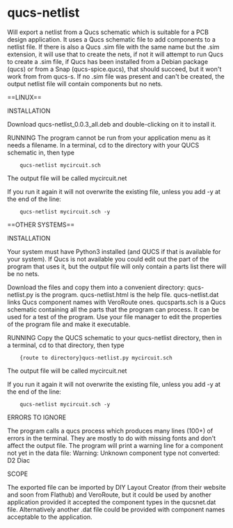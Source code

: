 # qucs-netlist
Will export a netlist from a Qucs schematic which is suitable for a PCB design application. 
It uses a Qucs schematic file to add components to a netlist file.
If there is also a Qucs .sim file with the same name but the .sim extension, it will use that to create the nets, if not it will attempt to run Qucs to create a .sim file, if Qucs has been installed from a Debian package (qucs) or from a Snap (qucs-spice.qucs), that should succeed, but it won't work from from qucs-s.
If no .sim file was present and can't be created, the output netlist file will contain components but no nets.

==LINUX==

INSTALLATION

Download qucs-netlist_0.0.3_all.deb and double-clicking on it to install it.

RUNNING
The program cannot be run from your application menu as it needs a filename. In a terminal, cd to the directory with your QUCS schematic in, then type 

		qucs-netlist mycircuit.sch

The output file will be called mycircuit.net 

If you run it again it will not overwrite the existing file, unless you add -y at the end of the line:

		qucs-netlist mycircuit.sch -y

==OTHER SYSTEMS==

INSTALLATION

Your system must have Python3 installed (and QUCS if that is available for your system). If Qucs is not available you could edit out the part of the program that uses it, but the output file will only contain a parts list there will be no nets.

Download the files and copy them into a convenient directory:
	qucs-netlist.py is the program.
	qucs-netlist.html is the help file.
	qucs-netlist.dat links Qucs component names with VeroRoute ones.
	qucsparts.sch is a Qucs schematic containing all the parts that the program can process. It can be used for a test of the program.
Use your file manager to edit the properties of the program file and make it executable.


RUNNING
Copy the QUCS schematic to your qucs-netlist directory, then in a terminal, cd to that directory, then type 

		{route to directory}qucs-netlist.py mycircuit.sch

The output file will be called mycircuit.net 

If you run it again it will not overwrite the existing file, unless you add -y at the end of the line:

		qucs-netlist mycircuit.sch -y

ERRORS TO IGNORE

The program calls a qucs process which produces many lines (100+) of errors in the terminal. They are mostly to do with missing fonts and don't affect the output file. 
The program will print a warning line for a component not yet in the data file:
  Warning: Unknown component type not converted: D2 Diac

SCOPE

The exported file can be imported by DIY Layout Creator (from their website and soon from Flathub) and VeroRoute, but it could be used by another application provided it accepted the component types in the qucsnet.dat file. Alternatively another .dat file could be provided with component names acceptable to the application.


